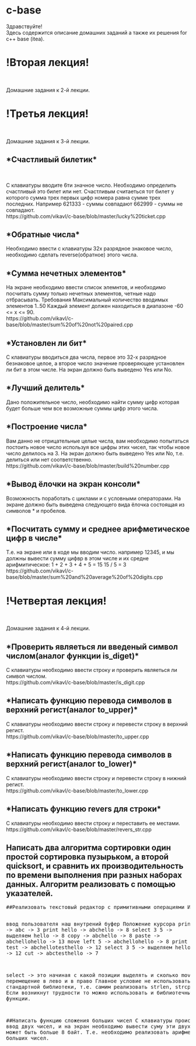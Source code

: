 # c-base

<p>Здравствуйте!<br>
Здесь содержится описание домашних заданий а также их решения for c++ base (itea).<br></p>
<h1>!Вторая лекция!</h1><br>
<p>Домашние задания к 2-й лекции.</p>
<h1>!Третья лекция!</h1><br>
<p>Домашние задания к 3-й лекции.</p>
<h2>*Счастливый билетик*</h2><br>
<p>С клавиатуры вводите 6ти значное число. Необходимо определить счастливый это билет или нет. Счастливым считаеться тот билет у которого сумма трех первых цифр номера равна сумме трех последних.
Например 621333 - суммы совпадают 662999 - суммы не совпадают.<br>
https://github.com/vikavl/c-base/blob/master/lucky%20ticket.cpp </p>

<h2>*Обратные числа*<br></h2>
<p>Необходимо ввести с клавиатуры 32х разрядное знаковое число, необходимо сделать reverse(обратное) этого числа.</p>

<h2>*Сумма нечетных элементов*<br></h2>
<p>На экране необходимо ввести список элемнтов, и необходимо посчитать сумму только нечетных элементов, четные надо отбрасывать. Требования Максимальный количество вводимых элементов 1..50 Каждый элемент должен находиться в диапазоне -60 <= x <= 90.<br>
https://github.com/vikavl/c-base/blob/master/sum%20of%20not%20paired.cpp </p>

<h2>*Установлен ли бит*<br></h2>
<p>С клавиатуры вводиться два числа, первое это 32-х разрядное безнаковое целое, а второе число значение проверяющее установлен ли бит в этом числе. На экран должно быть выведено Yes или No.</p>

<h2>*Лучший делитель*<br></h2>
<p>Дано положительное число, необходимо найти сумму цифр которая будет больше чем все возможные суммы цифр этого числа.</p>

<h2>*Построение числа*<br></h2>
<p>Вам данно не отрицательные целые числа, вам необходимо попытаться постоить новое число используя все цифры этих чисел, так чтобы новое число делилось на 3. На экран должно быть выведено Yes или No, т.е. делиться или нет соответственно. <br>https://github.com/vikavl/c-base/blob/master/build%20number.cpp</p>

<h2>*Вывод ёлочки на экран консоли*<br></h2>
<p>Возможность поработать с циклами и с условными операторами. На экране должно быть выведена следующего вида ёлочка состоящая из символов * и пробелов.</p>

<h2>*Посчитать сумму и среднее арифметическое цифр в числе*<br></h2>
<p>Т.е. на экране или в коде мы вводим число. например 12345, и мы должны вывести сумму цифвр в этом числе и их средне арифмитическое:
1 + 2 + 3 + 4 + 5 = 15
15 / 5 = 3
<br>https://github.com/vikavl/c-base/blob/master/sum%20and%20average%20of%20digits.cpp</p>

<h1>!Четвертая лекция!</h1><br>
<p>Домашние задания к 4-й лекции.</p>
<h2>*Проверить являеться ли введеный символ числом(аналог функции is_diget)*<br></h2>
<p>С клавиатуры необходимо ввести строку и проверить являеться ли символ числом. <br>https://github.com/vikavl/c-base/blob/master/is_digit.cpp</p>

<h2>*Написать функцию перевода символов в верхний регист(аналог to_upper)*<br></h2>
<p>С клавиатуры необходимо ввести строку и перевести строку в верхний регист. <br>https://github.com/vikavl/c-base/blob/master/to_upper.cpp</p>

<h2>*Написать функцию перевода символов в верхний регист(аналог to_lower)*<br></h2>
<p>С клавиатуры необходимо ввести строку и перевести строку в нижний регист.<br>https://github.com/vikavl/c-base/blob/master/to_lower.cpp</p>

<h2>*Написать функцию revers для строки*<br></h2>
<p>С клавиатуры необходимо ввести строку и переставить ее местами.<br>https://github.com/vikavl/c-base/blob/master/revers_str.cpp</p>

<h2>Написать два алгоритма сортировки один простой сортировка пузырьком, а второй quicksort, и сравнить их производительность по времени выполнения при разных наборах данных. Алгоритм реализовать с помощью указателей.<br></h2>
<p><pre>##Реализовать текстовый редактор с примитивными операциями Идея реализовать простой редактор текста На вход подаеться команда и набор чисел относящийся к команде Например:

ввод пользователя     наш внутрений буфер    Положение курсора
print abc          ->  abc                -> 3
print hello        ->  abchello           -> 8
select 3 5         -> выделяем hello      -> 8
copy               -> abchello            -> 8
paste              -> abchellohello       -> 13
move left 5        -> abchellohello       -> 8
print test         -> abchellotesthello   -> 12
select 3 5         -> выделяем hello      -> 12
cut                -> abctesthello        -> 7

select -> это начиная с какой позиции выделять и сколько
move - перемещение в лево и в право
Главное условие не использовать функции стандартной библиотеки, т.е. самим реализовать strlen, strcpy и т.д. Если возникнут трудности то можно использовать и библиотечные функции.

##Написать функцию сложения больших чисел С клавиатуры происходит ввод двух чисел, и на экран необходимо вывести суму эти двух чисел Число может быть больше 8 байт. Т.е. необходимо реализовать арифметику для больших чисел.</pre><br></p>

